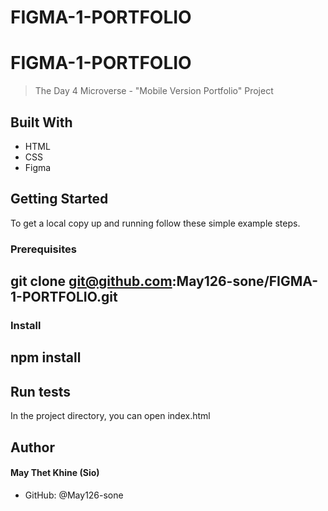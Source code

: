 # FIGMA-1-PORTFOLIO
# FIGMA-1-PORTFOLIO
> The Day 4 Microverse - "Mobile Version Portfolio" Project

## Built With
+ HTML
+ CSS
+ Figma

## Getting Started
To get a local copy up and running follow these simple example steps.

### Prerequisites

## git clone git@github.com:May126-sone/FIGMA-1-PORTFOLIO.git

### Install

## npm install

## Run tests

 In the project directory, you can open index.html

## Author
#### May Thet Khine (Sio)

* GitHub: @May126-sone
